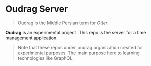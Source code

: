 # Oudrag Server

> Oudrag is the Middle Persian term for *Otter*. 

**Oudrag** is an experimental project. This repo is the server for a time management
application.

> Note that these repos under oudrag organization created for experimental purposes.
> The main purpose here to learning technologies like GraphQL.
